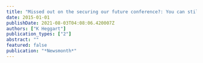 ```yaml
---
title: "Missed out on the securing our future conference?: You can still be involved"
date: 2015-01-01
publishDate: 2021-08-03T04:08:06.420007Z
authors: ["K Heggart"]
publication_types: ["2"]
abstract: ""
featured: false
publication: "*Newsmonth*"
---
```


